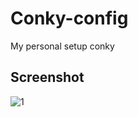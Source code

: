 # Conky-config
My personal setup conky

## Screenshot
![1](https://user-images.githubusercontent.com/19759657/151858649-f177dcc3-6849-482c-a352-cab6126c95b2.jpg)
